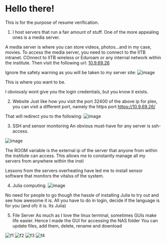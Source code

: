 # Hello there!

This is for the purpose of resume verification.
1) I host servers that run a fair amount of stuff. One of the more appealing ones is a media server.

A media server is where you can store videos, photos...and in my case, movies.
To access the media server, you need to connect to the IITB intranet.
COnnect to IITB wireless or Eduroam or any internal network within the institute. 
Then visit the following url:
[10.9.69.26](https://10.9.69.26:32400/web/index.html)

Ignore the safety warning as you will be taken to my server site:
![image](https://github.com/user-attachments/assets/dcd589a2-983b-4ff9-bd7e-b6311f48c05e)

This is where you want to be.

I obviously wont give you the login credentials, but you know it exists.


2) Website
Just like how you visit the port 32400 of the above ip for plex, you can visit a different port, namely the https port
https://10.9.69.26/

That will redirect you to the following: 
![image](https://github.com/user-attachments/assets/366c5357-ecb1-4c1d-a688-3afbbe66f4fa)



3) SSH and sensor monitoring
An obvious must-have for any server is ssh-access.

![image](https://github.com/user-attachments/assets/f17806a3-1198-4721-8bc2-3952f5f2c3f8)




The ROOM variable is the external ip of the server that anyone from within the institute can access. This allows me to constantly manage all my servers from anywhere within the insti


Lessons from the servers overheating have led me to install sensor software that monitors the vitalss of the system.





4) Julia computing.
![image](https://github.com/user-attachments/assets/3356c7bc-8f6c-40a8-b262-061e1df4b68c)



No need for people to go though the hassle of installing Julia to try out and see how awesome it is. All you have to do in login, decide if the language is for you (and ofc it is. Its Julia)




5) File Server
   As much as I love the linux terminal, sometimes GUIs make life easier. Hence I made the GUI for accessing the NAS folder
   You can update files, add them, delete, rename and download
   

![f1](https://github.com/user-attachments/assets/7b9b0fcf-2995-41e6-8710-b9bed5dc1b0a)
![f2](https://github.com/user-attachments/assets/c6ee397c-9667-4e48-82c5-6f5f1f0b1bf1)
![f3](https://github.com/user-attachments/assets/f459079c-8fc4-4f0e-97a0-34b1eab87c68)
![f4](https://github.com/user-attachments/assets/cb12fe7d-fbcf-4df3-8815-3b2b57e29b7a)

